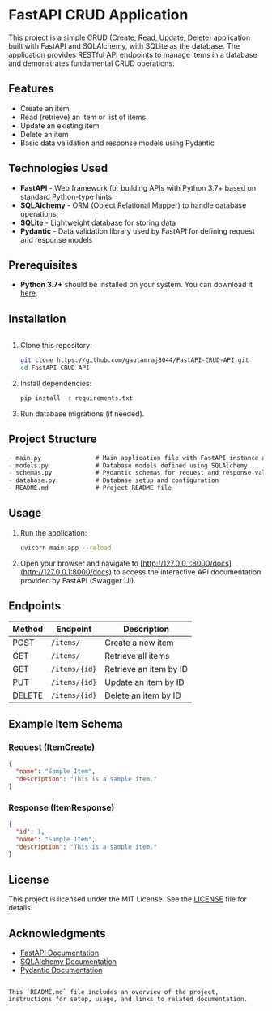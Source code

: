 
# FastAPI CRUD Application

This project is a simple CRUD (Create, Read, Update, Delete) application built with FastAPI and SQLAlchemy, with SQLite as the database. The application provides RESTful API endpoints to manage items in a database and demonstrates fundamental CRUD operations.

## Features

- Create an item
- Read (retrieve) an item or list of items
- Update an existing item
- Delete an item
- Basic data validation and response models using Pydantic

## Technologies Used

- **FastAPI** - Web framework for building APIs with Python 3.7+ based on standard Python-type hints
- **SQLAlchemy** - ORM (Object Relational Mapper) to handle database operations
- **SQLite** - Lightweight database for storing data
- **Pydantic** - Data validation library used by FastAPI for defining request and response models

## Prerequisites

- **Python 3.7+** should be installed on your system. You can download it [here](https://www.python.org/downloads/).
## Installation
```
```

1. Clone this repository:

   ```bash
   git clone https://github.com/gautamraj8044/FastAPI-CRUD-API.git
   cd FastAPI-CRUD-API
   ```

2. Install dependencies:

   ```bash
   pip install -r requirements.txt
   ```

3. Run database migrations (if needed).

## Project Structure

```markdown
- main.py               # Main application file with FastAPI instance and endpoints
- models.py             # Database models defined using SQLAlchemy
- schemas.py            # Pydantic schemas for request and response validation
- database.py           # Database setup and configuration
- README.md             # Project README file
```

## Usage

1. Run the application:

   ```bash
   uvicorn main:app --reload
   ```

2. Open your browser and navigate to [http://127.0.0.1:8000/docs](http://127.0.0.1:8000/docs) to access the interactive API documentation provided by FastAPI (Swagger UI).

## Endpoints

| Method | Endpoint      | Description           |
|--------|---------------|-----------------------|
| POST   | `/items/`     | Create a new item     |
| GET    | `/items/`     | Retrieve all items    |
| GET    | `/items/{id}` | Retrieve an item by ID|
| PUT    | `/items/{id}` | Update an item by ID  |
| DELETE | `/items/{id}` | Delete an item by ID  |

## Example Item Schema

### Request (ItemCreate)

```json
{
  "name": "Sample Item",
  "description": "This is a sample item."
}
```

### Response (ItemResponse)

```json
{
  "id": 1,
  "name": "Sample Item",
  "description": "This is a sample item."
}
```

## License

This project is licensed under the MIT License. See the [LICENSE](LICENSE) file for details.

## Acknowledgments

- [FastAPI Documentation](https://fastapi.tiangolo.com/)
- [SQLAlchemy Documentation](https://www.sqlalchemy.org/)
- [Pydantic Documentation](https://pydantic-docs.helpmanual.io/)

```

This `README.md` file includes an overview of the project, instructions for setup, usage, and links to related documentation.